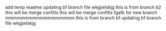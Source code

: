 add temp readme
updating b1 branch file
wkgjwlskjg
this is from branch b2
this will be merge confilts
this will be merge confilts fgafk
for new branch
mmmmmmmmmmmmmmmmmm
this is from branch b1
updating b1 branch file
wkgjwlskjg
